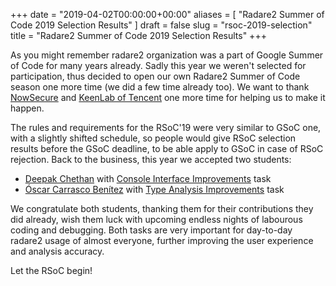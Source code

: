 +++
date = "2019-04-02T00:00:00+00:00"
aliases = [ "Radare2 Summer of Code 2019 Selection Results" ]
draft = false
slug = "rsoc-2019-selection"
title = "Radare2 Summer of Code 2019 Selection Results"
+++

As you might remember radare2 organization was a part of Google Summer of Code for many years already. Sadly this year we weren't selected for participation, thus decided to open our own Radare2 Summer of Code season one more time (we did a few time already too). We want to thank [NowSecure](https://www.nowsecure.com/) and [KeenLab of Tencent](https://keenlab.tencent.com/en/) one more time for helping us to make it happen.

The rules and requirements for the RSoC'19 were very similar to GSoC one, with a slightly shifted schedule, so people would give RSoC selection results before the GSoC deadline, to be able apply to GSoC in case of RSoC rejection. Back to the business, this year we accepted two students:

- [Deepak Chethan](https://github.com/deepakchethan) with [Console Interface Improvements](https://www.radare.org/rsoc/2019/ideas.html#title_0) task
- [Óscar Carrasco Benítez](https://twitter.com/oxcabe) with [Type Analysis Improvements](https://www.radare.org/rsoc/2019/ideas.html#title_2) task

We congratulate both students, thanking them for their contributions they did already, wish them luck with upcoming endless nights of labourous coding and debugging. Both tasks are very important for day-to-day radare2 usage of almost everyone, further improving the user experience and analysis accuracy.

Let the RSoC begin!
